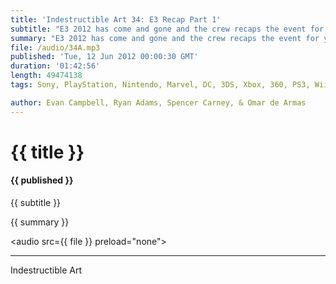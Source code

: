 ```yaml
---
title: 'Indestructible Art 34: E3 Recap Part 1' 
subtitle: "E3 2012 has come and gone and the crew recaps the event for you. Since the episode runs so long we broke it into 3 parts for ease of listening. Part 2 Sony and Nintendo Press Events. Enjoy!" 
summary: "E3 2012 has come and gone and the crew recaps the event for you. Since the episode runs so long we broke it into 3 parts for ease of listening. Part 1 recaps Press Events from Microsoft EA and Ubisoft. Part 2 recaps Press Events from Sony and Nintendo. Part 3 is Evan and Omar going over things they saw on the show floor. Enjoy!" 
file: /audio/34A.mp3 
published: 'Tue, 12 Jun 2012 00:00:30 GMT' 
duration: '01:42:56' 
length: 49474138 
tags: Sony, PlayStation, Nintendo, Marvel, DC, 3DS, Xbox, 360, PS3, Wii, PSN, XBLA, Video Games, Comics, Games, Indestructible Art, E3, Watch Dogs, FarCry 3, Last of Us, Halo 4, Gears of War 4

author: Evan Campbell, Ryan Adams, Spencer Carney, & Omar de Armas
---
```


# {{ title }}

#### {{ published }}

{{ subtitle }}  
  
{{ summary }}  

<audio src={{ file }} preload="none"></audio>

- - -
Indestructible Art
